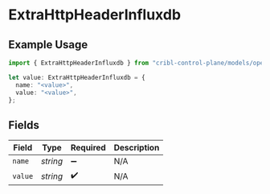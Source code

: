 # ExtraHttpHeaderInfluxdb

## Example Usage

```typescript
import { ExtraHttpHeaderInfluxdb } from "cribl-control-plane/models/operations";

let value: ExtraHttpHeaderInfluxdb = {
  name: "<value>",
  value: "<value>",
};
```

## Fields

| Field              | Type               | Required           | Description        |
| ------------------ | ------------------ | ------------------ | ------------------ |
| `name`             | *string*           | :heavy_minus_sign: | N/A                |
| `value`            | *string*           | :heavy_check_mark: | N/A                |